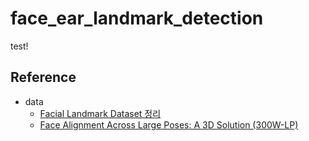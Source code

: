 # face_ear_landmark_detection
test!

## Reference
* data
  * [Facial Landmark Dataset 정리](https://ballentain.tistory.com/34)
  * [Face Alignment Across Large Poses: A 3D Solution (300W-LP)](http://www.cbsr.ia.ac.cn/users/xiangyuzhu/projects/3DDFA/main.htm)
